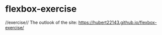 # flexbox-exercise
//exercise//
The outlook of the site: https://hubert22143.github.io/flexbox-exercise/
